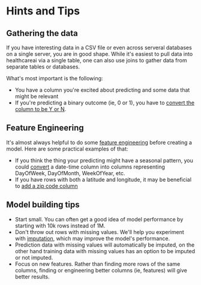 # Hints and Tips

## Gathering the data

If you have interesting data in a CSV file or even across serveral
databases on a single server, you are in good shape. While it's easiest
to pull data into healthcareai via a single table, one can also use joins
to gather data from separate tables or databases.

What's most important is the following:

- You have a column you're excited about predicting and some data that might be relevant
- If you're predicting a binary outcome (ie, 0 or 1), you have to [convert the column to be Y or N](https://msdn.microsoft.com/en-us/library/hh213574.aspx).

## Feature Engineering

It's almost always helpful to do some [feature engineering](https://en.wikipedia.org/wiki/Feature_engineering) before
creating a model. Here are some practical examples of that:

- If you think the thing your predicting might have a seasonal pattern, you could [convert](http://stackoverflow.com/a/25149272/5636012) a date-time column into columns representing DayOfWeek, DayOfMonth, WeekOfYear, etc.
- If you have rows with both a latitude and longitude, it may be beneficial to [add a zip code column](https://www.zipcodeapi.com/)

## Model building tips

- Start small. You can often get a good idea of model performance by starting with 10k rows instead of 1M.
- Don't throw out rows with missing values. We'll help you experiment with [imputation](https://en.wikipedia.org/wiki/Imputation_(statistics)), which may improve the model's performance.
- Prediction data with missing values will automatically be imputed, on the other hand training data with missing values has an option to be imputed or not imputed.
- Focus on new features. Rather than finding more rows of the same columns, finding or engineering better columns (ie, features) will give better results.
